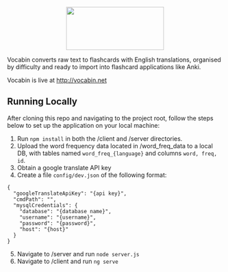 <p align="center">
<img src="https://github.com/Buroni/vocabin/blob/master/src/assets/vocabin_logo.png" style="text-align: center;" width="228" height="101" />
</p>

Vocabin converts raw text to flashcards with English translations, organised by difficulty and ready to import into flashcard applications like Anki.

Vocabin is live at http://vocabin.net

## Running Locally

After cloning this repo and navigating to the project root, follow the steps below to set up the application on your local machine:

1. Run `npm install` in both the /client and /server directories.
2. Upload the word frequency data located in /word_freq_data to a local DB, with tables named `word_freq_{language}` and columns `word, freq, id`.
3. Obtain a google translate API key
4. Create a file `config/dev.json` of the following format:

```
{
  "googleTranslateApiKey": "{api key}",
  "cmdPath": "",
  "mysqlCredentials": {
    "database": "{database name}",
    "username": "{username}",
    "password": "{password}",
    "host": "{host}"
  }
}
```
5. Navigate to /server and run `node server.js`
6. Navigate to /client and run `ng serve`
